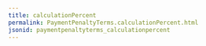 ```yaml
---
title: calculationPercent
permalink: PaymentPenaltyTerms.calculationPercent.html
jsonid: paymentpenaltyterms_calculationpercent
---
```

